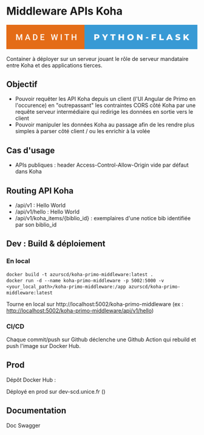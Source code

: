 # Middleware APIs Koha

![forthebadge](forthebadge.svg)

Container à déployer sur un serveur jouant le rôle de serveur mandataire entre Koha et des applications tierces.

## Objectif

- Pouvoir requêter les API Koha depuis un client (l'UI Angular de Primo en l'occurence) en "outrepassant" les contraintes CORS côté Koha par une requête serveur intermédiaire qui redirige les données en sortie vers le client
- Pouvoir manipuler les données Koha au passage afin de les rendre plus simples à parser côté client / ou les enrichir à la volée

## Cas d'usage

- APIs publiques : header Access-Control-Allow-Origin vide par défaut dans Koha

## Routing API Koha

- /api/v1 : Hello World
- /api/v1/hello : Hello World
- /api/v1/koha_items/{biblio_id} : exemplaires d'une notice bib identifiée par son biblio_id


## Dev : Build & déploiement

### En local

```
docker build -t azurscd/koha-primo-middleware:latest .
docker run -d --name koha-primo-middleware -p 5002:5000 -v <your_local_path>/koha-primo-middleware:/app azurscd/koha-primo-middleware:latest

```
Tourne en local sur http://localhost:5002/koha-primo-middleware (ex : [http://localhost:5002/koha-primo-middleware/api/v1/hello](http://localhost:5002/koha-primo-middleware/api/v1/hello))

### CI/CD

Chaque commit/push sur Github déclenche une Github Action qui rebuild et push l'image sur Docker Hub.

## Prod

Dépôt Docker Hub : 

Déployé en prod sur dev-scd.unice.fr ()

## Documentation

Doc Swagger



